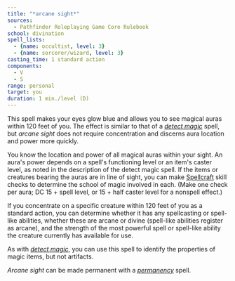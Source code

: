 ```yaml
---
title: "*arcane sight*"
sources:
  - Pathfinder Roleplaying Game Core Rulebook
school: divination
spell_lists:
  - {name: occultist, level: 3}
  - {name: sorcerer/wizard, level: 3}
casting_time: 1 standard action
components:
  - V
  - S
range: personal
target: you
duration: 1 min./level (D)
---
```


This spell makes your eyes glow blue and allows you to see magical auras within 120 feet of you. The effect is similar to that of a [*detect magic*](/spells/detect-magic/) spell, but *arcane sight* does not require concentration and discerns aura location and power more quickly.

You know the location and power of all magical auras within your sight. An aura's power depends on a spell's functioning level or an item's caster level, as noted in the description of the detect magic spell. If the items or creatures bearing the auras are in line of sight, you can make [Spellcraft](/skills/spellcraft/) skill checks to determine the school of magic involved in each. (Make one check per aura; DC 15 + spell level, or 15 + half caster level for a nonspell effect.)

If you concentrate on a specific creature within 120 feet of you as a standard action, you can determine whether it has any spellcasting or spell-like abilities, whether these are arcane or divine (spell-like abilities register as arcane), and the strength of the most powerful spell or spell-like ability the creature currently has available for use.

As with [*detect magic*](/spells/detect-magic/), you can use this spell to identify the properties of magic items, but not artifacts.

*Arcane sight* can be made permanent with a [*permanency*](/spells/permanency/) spell.

